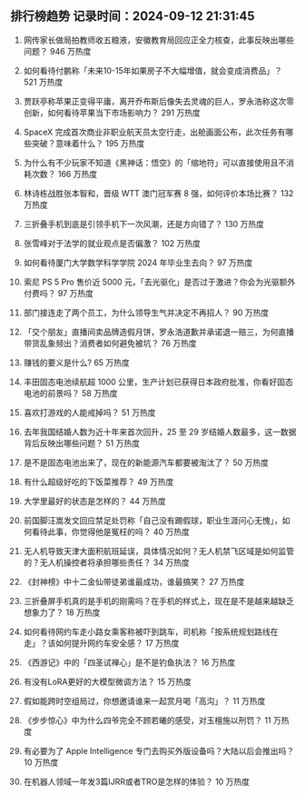 
## 排行榜趋势 记录时间：2024-09-12 21:31:45
  
  1. 网传家长做局拍教师收五粮液，安徽教育局回应正全力核查，此事反映出哪些问题？ 946 万热度
    
  2. 如何看待付鹏称「未来10-15年如果房子不大幅增值，就会变成消费品」？ 521 万热度
    
  3. 贾跃亭称苹果正变得平庸，离开乔布斯后像失去灵魂的巨人，罗永浩称这次零创新，如何看待苹果当下市场影响力？ 291 万热度
    
  4. SpaceX 完成首次商业非职业航天员太空行走，出舱画面公布，此次任务有哪些突破？意味着什么？ 195 万热度
    
  5. 为什么有不少玩家不知道《黑神话：悟空》的「缩地符」可以直接使用且不消耗次数？ 166 万热度
    
  6. 林诗栋战胜张本智和，晋级 WTT 澳门冠军赛 8 强，如何评价本场比赛？ 132 万热度
    
  7. 三折叠手机到底是引领手机下一次风潮，还是方向错了？ 130 万热度
    
  8. 张雪峰对于法学的就业观点是否偏激？ 102 万热度
    
  9. 如何看待厦门大学数学科学学院 2024 年毕业生去向？ 97 万热度
    
  10. 索尼 PS 5 Pro 售价近 5000 元，「去光驱化」是否过于激进？你会为光驱额外付费吗？ 97 万热度
    
  11. 部门接连走了两个员工，为什么领导生气并决定不再招人？ 90 万热度
    
  12. 「交个朋友」直播间卖品牌造假月饼，罗永浩道歉并承诺退一赔三，为何直播带货乱象频出？消费者如何避免被坑？ 76 万热度
    
  13. 赚钱的要义是什么? 65 万热度
    
  14. 丰田固态电池续航超 1000 公里，生产计划已获得日本政府批准，你看好固态电池的前景吗？ 58 万热度
    
  15. 喜欢打游戏的人能戒掉吗？ 51 万热度
    
  16. 去年我国结婚人数为近十年来首次回升，25 至 29 岁结婚人数最多，这一数据背后反映出哪些问题？ 51 万热度
    
  17. 是不是固态电池出来了，现在的新能源汽车都要被淘汰了？ 50 万热度
    
  18. 有什么超级好吃的下饭菜推荐？ 49 万热度
    
  19. 大学里最好的状态是怎样的？ 44 万热度
    
  20. 前国脚汪嵩发文回应禁足处罚称「自己没有踢假球，职业生涯问心无愧」，如何看待此事，你觉得他是冤枉的吗？ 40 万热度
    
  21. 无人机导致天津大面积航班延误，具体情况如何？无人机禁飞区域是如何监管的？无人机操控者将承担哪些责任？ 34 万热度
    
  22. 《封神榜》中十二金仙带徒弟谁最成功，谁最搞笑？ 27 万热度
    
  23. 三折叠屏手机真的是手机的刚需吗？在手机的样式上，现在是不是越来越缺乏想象力了？ 18 万热度
    
  24. 如何看待网约车走小路女乘客称被吓到跳车，司机称「按系统规划路线在走」？该如何提升网约车安全感？ 17 万热度
    
  25. 《西游记》中的「四圣试禅心」是不是钓鱼执法？ 16 万热度
    
  26. 有没有LoRA更好的大模型微调方法？ 15 万热度
    
  27. 假如能跨时空组局过，你想邀请谁来一起赏月喝「高沟」？ 11 万热度
    
  28. 《步步惊心》中为什么四爷完全不顾若曦的感受，对玉檀施以刑罚？ 11 万热度
    
  29. 有必要为了 Apple Intelligence 专门去购买外版设备吗？大陆以后会推出吗？ 10 万热度
    
  30. 在机器人领域一年发3篇IJRR或者TRO是怎样的体验？ 10 万热度
    
